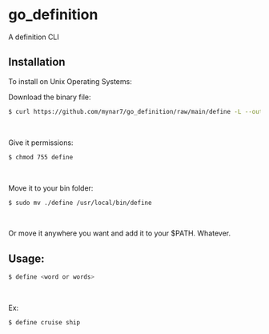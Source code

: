 # go_definition

A definition CLI

## Installation

To install on Unix Operating Systems:

Download the binary file:

```sh
$ curl https://github.com/mynar7/go_definition/raw/main/define -L --output define
```
&nbsp;

Give it permissions:

```sh
$ chmod 755 define
```
&nbsp;

Move it to your bin folder:

```sh
$ sudo mv ./define /usr/local/bin/define
```
&nbsp;

Or move it anywhere you want and add it to your $PATH. Whatever.

## Usage:

```sh
$ define <word or words>
```
&nbsp;

Ex:

```sh
$ define cruise ship
```
&nbsp;

